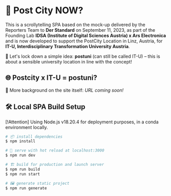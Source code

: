 # 🚀 Post City NOW?

This is a scrollytelling SPA based on the mock-up delivered by the Reporters Team to **Der Standard** on September 11, 2023, as part of the Founding Lab **IDSA (Institute of Digital Sciences Austria) x Ars Electronica** and is now developed to support the PostCity Location in Linz, Austria, for **IT-U, Interdisciplinary Transformation University Austria**.

🎯 Let's lock down a simple idea: **postuni** (can still be called IT-U) – this is about a sensible university location in line with the concept!

## 🌐 Postcity x IT-U = postuni?

🔗 More background on the site itself: _URL coming soon!_

## 🛠️ Local SPA Build Setup

[!Attention]
Using Node.js v18.20.4 for deployment purposes, in a conda environment locally.

```bash
# 📦 install dependencies
$ npm install

# 🚧 serve with hot reload at localhost:3000
$ npm run dev

# 🏗️ build for production and launch server
$ npm run build
$ npm run start

# 🖼️ generate static project
$ npm run generate
